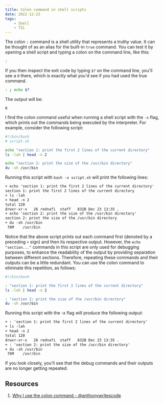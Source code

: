 ```yaml
---
title: Colon command in shell scripts
date: 2022-12-23
tags:
    - Shell
    - TIL
---
```


The colon `:` command is a shell utility that represents a truthy value. It can be
thought of as an alias for the built-in `true` command. You can test it by opening a
shell script and typing a colon on the command line, like this:

```bash
:
```

If you then inspect the exit code by typing `$?` on the command line, you'll see a `0`
there, which is exactly what you'd see if you had used the true command.

```bash
: ; echo $?
```

The output will be:

```
0
```

I find the colon command useful when running a shell script with the `-x` flag, which
prints out the commands being executed by the interpreter. For example, consider the
following script:

```bash
#!/bin/bash
# script.sh

echo "section 1: print the first 2 lines of the current directory"
ls -lah | head -n 2

echo "section 2: print the size of the /usr/bin directory"
du -sh /usr/bin
```

Running this script with `bash -x script.sh` will print the following lines:

```txt
+ echo 'section 1: print the first 2 lines of the current directory'
section 1: print the first 2 lines of the current directory
+ ls -lah
+ head -n 2
total 120
drwxr-xr-x   26 rednafi  staff   832B Dec 23 13:35 .
+ echo 'section 2: print the size of the /usr/bin directory'
section 2: print the size of the /usr/bin directory
+ du -sh /usr/bin
 76M    /usr/bin
```

Notice that the above script prints out each command first (denoted by a preceding `+`
sign) and then its respective output. However, the `echo "section..."` commands in this
script are only used for debugging purposes, to enhance the readability of the output by
providing separation between different sections. Therefore, repeating these commands and
their outputs can be a little redundant. You can use the colon command to eliminate this
repetition, as follows:

```bash
#!/bin/bash

: "section 1: print the first 2 lines of the current directory"
ls -lah | head -n 2

: "section 2: print the size of the /usr/bin directory"
du -sh /usr/bin
```

Running this script with the -x flag will produce the following output:

```txt
+ : 'section 1: print the first 2 lines of the current directory'
+ ls -lah
+ head -n 2
total 120
drwxr-xr-x   26 rednafi  staff   832B Dec 23 13:35 .
+ : 'section 2: print the size of the /usr/bin directory'
+ du -sh /usr/bin
 76M    /usr/bin
```

If you look closely, you'll see that the debug commands and their outputs are no longer
getting repeated.

## Resources

1. [Why I use the colon command - @anthonywritescode][1]

[1]: https://www.youtube.com/watch?v=onkNf1AKSgg
